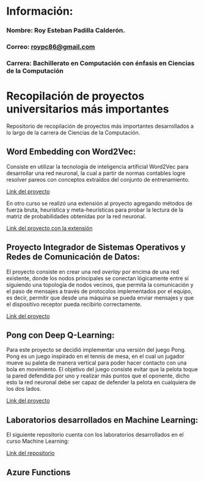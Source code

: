 # Información:
### Nombre: Roy Esteban Padilla Calderón.
### Correo: roypc86@gmail.com
### Carrera: Bachillerato en Computación con énfasis en Ciencias de la Computación

# Recopilación de proyectos universitarios más importantes
Repositorio de recopilación de proyectos más importantes desarrollados a lo largo de la carrera de Ciencias de la Computación.

## Word Embedding con Word2Vec:

Consiste en utilizar la tecnología de inteligencia artificial Word2Vec para desarrollar una red neuronal, la cual a partir de normas contables logre resolver pareos con conceptos extraídos del conjunto de entrenamiento.

[Link del proyecto](https://colab.research.google.com/drive/1_Zs0lOFndHZOX9gAINYQtLhY4H50auJK?usp=sharing)

En otro curso se realizó una extensión al proyecto agregando métodos de fuerza bruta, heurística y meta-heurísticas para probar la lectura de la matriz de probabilidades obtenidas por la red neuronal.

[Link del proyecto con la extensión](https://github.com/UCR-ECCI-MM/tareas-programadas-mugiwaras/tree/main/Tarea_Programada_2/Entrega%202)

## Proyecto Integrador de Sistemas Operativos y Redes de Comunicación de Datos:

El proyecto consiste en crear una red _overlay_ por encima de una red existente, donde los nodos principales  se conectan lógicamente entre sí siguiendo una topología de nodos vecinos, que permita la comunicación y el paso de mensajes a través de protocolos implementados por el equipo, es decir, permitir que desde una máquina se pueda enviar mensajes y que el dispositivo receptor pueda recibirlo correctamente.

[Link del proyecto](https://git.ucr.ac.cr/anonymous/anonymous)

## Pong con Deep Q-Learning:

Para este proyecto se decidió implementar una versión del juego Pong. Pong es un juego inspirado en el tennis de mesa, en el cual un jugador mueve su paleta de manera vertical para poder hacer contacto con una bola en movimiento. El objetivo del juego consiste evitar que la pelota toque la pared defendida por uno y realizar más puntos que el oponente, dicho esto la red neuronal debe ser capaz de defender la pelota en cualquiera de los dos lados.

[Link del proyecto](https://github.com/mantofer02/CI-0148-2022-S2/tree/main/Proyecto/Version%200.3)

## Laboratorios desarrollados en Machine Learning:

El siguiente repositorio cuenta con los laboratorios desarrollados en el curso Machine Learning:

[Link del repositorio](https://github.com/Roypc86/Laboratorios-Machine-Learning)

## Azure Functions
